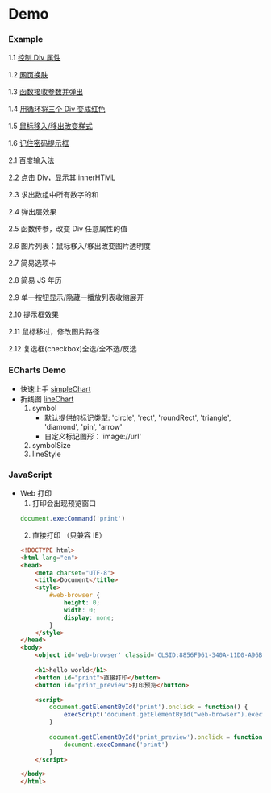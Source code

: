 # Demo

### Example
1.1 [控制 Div 属性](./Example/1.1_controlDiv.html)

1.2 [网页换肤](./Example/1.2_changeSkin.html)

1.3 [函数接收参数并弹出](./Example/1.3_funArgument.html)

1.4 [用循环将三个 Div 变成红色](./Example/1.4_changeColor.html)

1.5 [鼠标移入/移出改变样式](./Example/1.5_hover.html)

1.6 [记住密码提示框](./Example/1.6_tips.html)

2.1 百度输入法

2.2 点击 Div，显示其 innerHTML

2.3 求出数组中所有数字的和

2.4 弹出层效果

2.5 函数传参，改变 Div 任意属性的值

2.6 图片列表：鼠标移入/移出改变图片透明度

2.7 简易选项卡

2.8 简易 JS 年历

2.9 单一按钮显示/隐藏一播放列表收缩展开

2.10 提示框效果

2.11 鼠标移过，修改图片路径

2.12 复选框(checkbox)全选/全不选/反选

### ECharts Demo
- 快速上手 [simpleChart](./ECharts/simpleChart)
- 折线图 [lineChart](./Echarts/lineChart)
    1. symbol
        - 默认提供的标记类型: 'circle', 'rect', 'roundRect', 'triangle', 'diamond', 'pin', 'arrow'
        - 自定义标记图形：'image://url'
    2. symbolSize
    3. lineStyle

### JavaScript
- Web 打印
    1. 打印会出现预览窗口
    ``` JavaScript
    document.execCommand('print')
    ```
    2. 直接打印 （只兼容 IE）
    ``` HTML
    <!DOCTYPE html>
    <html lang="en">
    <head>
        <meta charset="UTF-8">
        <title>Document</title>
        <style>
            #web-browser {
                height: 0;
                width: 0;
                display: none;
            }
        </style>
    </head>
    <body>
        <object id='web-browser' classid='CLSID:8856F961-340A-11D0-A96B-00C04FD705A2' VIEWASTEXT></object> 
        
        <h1>hello world</h1>
        <button id="print">直接打印</button>
        <button id="print_preview">打印预览</button>

        <script>
            document.getElementById('print').onclick = function() {
                execScript('document.getElementById("web-browser").execwb 6, 2, 3','vbscript')
            }
            
            document.getElementById('print_preview').onclick = function() {
                document.execCommand('print')
            }
        </script>

    </body>
    </html>
    ```